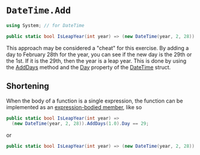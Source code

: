 # `DateTime.Add`

```csharp
using System; // for DateTime

public static bool IsLeapYear(int year) => (new DateTime(year, 2, 28)).AddDays(1.0).Day == 29;
```

This approach may be considered a "cheat" for this exercise.
By adding a day to February 28th for the year, you can see if the new day is the 29th or the 1st.
If it is the 29th, then the year is a leap year.
This is done by using the [AddDays][add=days] method and the [Day][day] property of the [DateTime][datetime] struct.

## Shortening

When the body of a function is a single expression, the function can be implemented as an [expression-bodied member][expression-bodied-member], like so

```csharp
public static bool IsLeapYear(int year) =>
  (new DateTime(year, 2, 28)).AddDays(1.0).Day == 29;
```

or

```csharp
public static bool IsLeapYear(int year) => (new DateTime(year, 2, 28)).AddDays(1.0).Day == 29;
```


[add=days]: https://learn.microsoft.com/en-us/dotnet/api/system.datetime.adddays?view=net-7.0
[day]: https://learn.microsoft.com/en-us/dotnet/api/system.datetime.day?view=net-7.0
[datetime]: https://learn.microsoft.com/en-us/dotnet/api/system.datetime?view=net-7.0
[expression-bodied-member]: https://learn.microsoft.com/en-us/dotnet/csharp/programming-guide/statements-expressions-operators/expression-bodied-members
